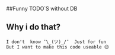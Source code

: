 ##Funny TODO`S without DB

## Why i do that?
    I don't  know ¯\_(ツ)_/¯  Just for fun
    But I want to make this code useable 😉